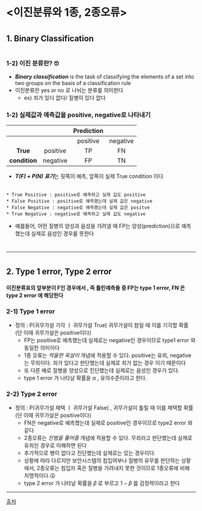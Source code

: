 # <이진분류와 1종, 2종오류>
# 

## 1. Binary Classification
# 

### 1-2) 이진 분류란? 🙄

* ***Binary classification*** is the task of classifying the elements of a set into two groups on the basis of a classification rule
* 이진분류란 yes or no 로 나뉘는 분류를 의미한다
    - ex) 죄가 있다 없다/ 질병이 있다 없다 

### 1-2) 실제값과 예측값을 positive, negative로 나타내기

|           |          | Prediction |          |
|:---------:|:--------:|:----------:|:--------:|
|           |          |  positive  | negative |
|    **True**   | positive |     TP     |    FN    |
| **condition** | negative |     FP     |    TN    |

* ***T(F) + P(N) 표기***는 뒷쪽이 예측, 앞쪽이 실제 True condition 이다
## 
    * True Positive : positive로 예측하고 실제 값도 positive
    * False Positive : positive로 예측했는데 실제 값은 negative
    * False Negative : negative로 예측했는데 실제 값은 positve
    * True Negative : negative로 예측하고 실제 값도 negative

* 예를들어, 어떤 질병의 양성과 음성을 가려낼 때 FP는 양성(prediction)으로 예측했는데 실제로 음성인 경우를 뜻한다
# 

***
# 

## 2. Type 1 error, Type 2 error

####  이진분류표의 앞부분이 F인 경우에서 , 즉 틀린예측들 중 FP는 type 1 error, FN 은 type 2 error 에 해당한다

### 2-1) Type 1 error

* 정의 : P(귀무가설 기각 ㅣ 귀무가설 True) 귀무가설이 참일 때 이를 기각할 확률 (단 이때 귀무가설은 positive이다)
    * FP는 positive로 예측했는데 실제로는 negative인 경우이므로 type1 error 와 동일한 의미이다
    * 1종 오류는 *억울한 옥살이* 개념에 적용할 수 있다. positive는 유죄, negative는 무죄이다. 죄가 있다고 판단했는데 실제로 죄가 없는 경우 이기 때문이다
    * 또 다른 예로 질병을 양성으로 진단했는데 실제로는 음성인 경우가 있다.
    * type 1 error 가 나타날 확률을 $\alpha$ , 유의수준이라고 한다.

### 2-2) Type 2 error

* 정의 : P(귀무가설 채택 ㅣ 귀무가설 False) , 귀무가설이 틀릴 때 이를 채택할 확률 (단 이때 귀무가설은 positive이다)
    * FN은 negative로 예측했는데 실제로 positive인 경우이므로 type2 error 와 같다
    * 2종오류는 *진범을 풀어줌* 개념에 적용할 수 있다. 무죄라고 판단했는데 실제로 유죄인 경우로 이해하면 된다
    * 추가적으로 병이 없다고 진단했는데 실제로는 있는 경우이다.
    * 상황에 따라 다르지만 보안시스템의 침입여부나 질병의 유무를 판단하는 상황에서, 2종오류는 침입자 혹은 질병을 가려내지 못한 것이므로 1종오류에 비해 치명적이다.😲
    * type 2 error 가 나타날 확률을 $\beta$ 로 부르고 $1-\beta$ 를 검정력이라고 한다

***

[출처](https://en.wikipedia.org/wiki/Binary_classification/)
